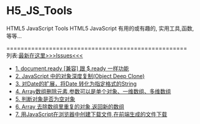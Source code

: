 # H5_JS_Tools
HTML5 JavaScript Tools
HTML5 JavaScript 有用的或有趣的, 实用工具,函数,等等...

===================================================  
列表:[最新在这里>>>Issues<<<](https://github.com/lzpong/JS_Tools/issues)
<ul>
<li>
  <a href="https://github.com/lzpong/JS_Tools/issues/1"  >
    1. document.ready [兼容] 跟 $.ready 一样功能
  </a>
</li>
<li>
  <a href="https://github.com/lzpong/JS_Tools/issues/2"  >
    2. JavaScript 中的对象深度复制(Object Deep Clone)
  </a>
</li>
<li>
  <a href="https://github.com/lzpong/JS_Tools/issues/3"  >
     3. 对Date的扩展，将Date 转化为指定格式的String
  </a>
</li>
<li>
  <a href="https://github.com/lzpong/JS_Tools/issues/4"  >
    4. Array数组删除元素,参数可以是单个对象、一维数组、多维数组
  </a>
</li>
<li>
  <a href="https://github.com/lzpong/JS_Tools/issues/5"  >
    5. 判断对象是否为空对象
  </a>
</li>
<li>
  <a href="https://github.com/lzpong/JS_Tools/issues/6"  >
    6. Array 去除数组里重复的对象,返回新的数组
  </a>
</li>
<li>
  <a href="https://github.com/lzpong/JS_Tools/issues/7"  >
    7. 用JavaScript在浏览器中创建下载文件,在前端生成的文件下载
  </a>
</li>
</ul>
